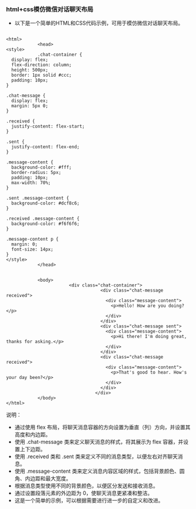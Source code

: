 
### html+css模仿微信对话聊天布局

* 以下是一个简单的HTML和CSS代码示例，可用于模仿微信对话聊天布局。


```shell

<html>
            <head>
<style>
            .chat-container {
  display: flex;
  flex-direction: column;
  height: 500px;
  border: 1px solid #ccc;
  padding: 10px;
}

.chat-message {
  display: flex;
  margin: 5px 0;
}

.received {
  justify-content: flex-start;
}

.sent {
  justify-content: flex-end;
}

.message-content {
  background-color: #fff;
  border-radius: 5px;
  padding: 10px;
  max-width: 70%;
}

.sent .message-content {
  background-color: #dcf8c6;
}

.received .message-content {
  background-color: #f6f6f6;
}

.message-content p {
  margin: 0;
  font-size: 14px;
}
</style>
            </head>


            <body>
                        <div class="chat-container">
                                    <div class="chat-message received">
                                      <div class="message-content">
                                        <p>Hello! How are you doing?</p>
                                      </div>
                                    </div>
                                    <div class="chat-message sent">
                                      <div class="message-content">
                                        <p>Hi there! I'm doing great, thanks for asking.</p>
                                      </div>
                                    </div>
                                    <div class="chat-message received">
                                      <div class="message-content">
                                        <p>That's good to hear. How's your day been?</p>
                                      </div>
                                    </div>
                                  </div>
            </body>
</html>

```
说明：

* 通过使用 flex 布局，将聊天消息容器的方向设置为垂直（列）方向，并设置其高度和内边距。
* 使用 .chat-message 类来定义聊天消息的样式，将其展示为 flex 容器，并设置上下边距。
* 使用 .received 类和 .sent 类来定义不同的消息类型，以便左右对齐聊天消息。
* 使用 .message-content 类来定义消息内容区域的样式，包括背景颜色、圆角、内边距和最大宽度。
* 根据消息类型使用不同的背景颜色，以便区分发送和接收消息。
* 通过设置段落元素的外边距为 0，使聊天消息更紧凑和整洁。
* 这是一个简单的示例，可以根据需要进行进一步的自定义和改进。
